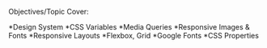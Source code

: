 Objectives/Topic Cover:

*Design System
*CSS Variables
*Media Queries
*Responsive Images & Fonts
*Responsive Layouts
*Flexbox, Grid
*Google Fonts
*CSS Properties